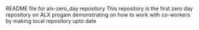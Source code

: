 README file for alx-zero_day repository
This repository is the first zero day repository on ALX progam
demonstrating on how to work with co-workers by making local repository upto date

